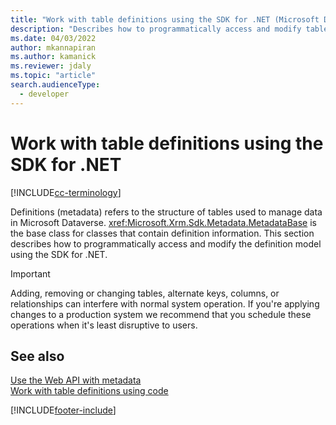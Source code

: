 ```yaml
---
title: "Work with table definitions using the SDK for .NET (Microsoft Dataverse) | Microsoft Docs"
description: "Describes how to programmatically access and modify table and column definitions using the SDK for .NET"
ms.date: 04/03/2022
author: mkannapiran
ms.author: kamanick
ms.reviewer: jdaly
ms.topic: "article"
search.audienceType: 
  - developer
---
```


# Work with table definitions using the SDK for .NET

[!INCLUDE[cc-terminology](../includes/cc-terminology.md)]

Definitions (metadata) refers to the structure of tables used to manage data in Microsoft Dataverse. <xref:Microsoft.Xrm.Sdk.Metadata.MetadataBase> is the base class for classes that contain definition information. This section describes how to programmatically access and modify the definition model using the SDK for .NET.

> [!IMPORTANT]
> Adding, removing or changing tables, alternate keys, columns, or relationships can interfere with normal system operation. If you're applying changes to a production system we recommend that you schedule these operations when it's least disruptive to users.

## See also

[Use the Web API with metadata](../webapi/use-web-api-metadata.md)  
[Work with table definitions using code](../metadata-services.md)

[!INCLUDE[footer-include](../../../includes/footer-banner.md)]

